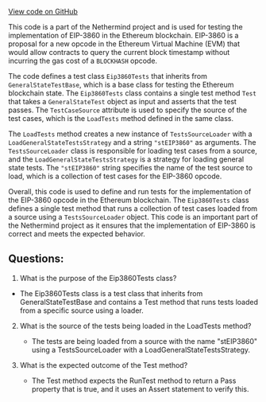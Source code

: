 [View code on GitHub](https://github.com/NethermindEth/nethermind/src/Nethermind/Ethereum.Blockchain.Test/Eip3860Tests.cs)

This code is a part of the Nethermind project and is used for testing the implementation of EIP-3860 in the Ethereum blockchain. EIP-3860 is a proposal for a new opcode in the Ethereum Virtual Machine (EVM) that would allow contracts to query the current block timestamp without incurring the gas cost of a `BLOCKHASH` opcode. 

The code defines a test class `Eip3860Tests` that inherits from `GeneralStateTestBase`, which is a base class for testing the Ethereum blockchain state. The `Eip3860Tests` class contains a single test method `Test` that takes a `GeneralStateTest` object as input and asserts that the test passes. The `TestCaseSource` attribute is used to specify the source of the test cases, which is the `LoadTests` method defined in the same class.

The `LoadTests` method creates a new instance of `TestsSourceLoader` with a `LoadGeneralStateTestsStrategy` and a string `"stEIP3860"` as arguments. The `TestsSourceLoader` class is responsible for loading test cases from a source, and the `LoadGeneralStateTestsStrategy` is a strategy for loading general state tests. The `"stEIP3860"` string specifies the name of the test source to load, which is a collection of test cases for the EIP-3860 opcode.

Overall, this code is used to define and run tests for the implementation of the EIP-3860 opcode in the Ethereum blockchain. The `Eip3860Tests` class defines a single test method that runs a collection of test cases loaded from a source using a `TestsSourceLoader` object. This code is an important part of the Nethermind project as it ensures that the implementation of EIP-3860 is correct and meets the expected behavior.
## Questions: 
 1. What is the purpose of the Eip3860Tests class?
   - The Eip3860Tests class is a test class that inherits from GeneralStateTestBase and contains a Test method that runs tests loaded from a specific source using a loader.

2. What is the source of the tests being loaded in the LoadTests method?
   - The tests are being loaded from a source with the name "stEIP3860" using a TestsSourceLoader with a LoadGeneralStateTestsStrategy.

3. What is the expected outcome of the Test method?
   - The Test method expects the RunTest method to return a Pass property that is true, and it uses an Assert statement to verify this.
